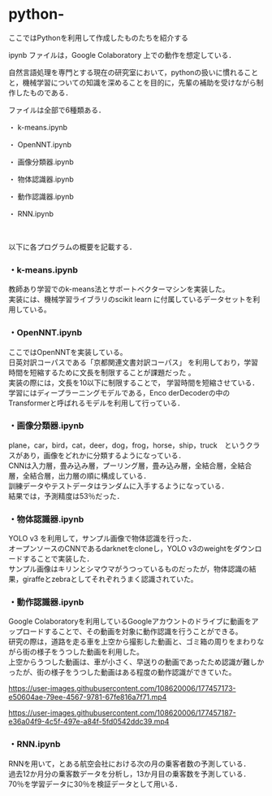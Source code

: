 # python-
ここではPythonを利用して作成したものたちを紹介する

ipynb ファイルは，Google Colaboratory 上での動作を想定している．

自然言語処理を専門とする現在の研究室において，pythonの扱いに慣れることと，機械学習についての知識を深めることを目的に，先輩の補助を受けながら制作したものである．

ファイルは全部で6種類ある．

・
k-means.ipynb

・
OpenNNT.ipynb

・
画像分類器.ipynb

・
物体認識器.ipynb

・
動作認識器.ipynb

・
RNN.ipynb

<br>

以下に各プログラムの概要を記載する．


### ・k-means.ipynb

教師あり学習でのk-means法とサポートベクターマシンを実装した。<br>実装には、機械学習ライブラリのscikit learn に付属しているデータセットを利用している。


### ・OpenNNT.ipynb

ここではOpenNNTを実装している。
<br>日英対訳コーパスである「京都関連文書対訳コーパス」
を利用しており，学習時間を短縮するために文長を制限することが課題だった 。
<br>実装の際には，文長を10以下に制限することで， 学習時間を短縮させている．<br>学習にはディープラーニングモデルである，Enco derDecoderの中のTransformerと呼ばれるモデルを利用して行っている． 

### ・画像分類器.ipynb

plane，car，bird，cat，deer，dog，frog，horse，ship，truck　というクラスがあり，画像をどれかに分類するようになっている．<br>CNNは入力層，畳み込み層，プーリング層，畳み込み層，全結合層，全結合層，全結合層，出力層の順に構成している．<br>訓練データやテストデータはランダムに入手するようになっている．<br>結果では，予測精度は53％だった．


### ・物体認識器.ipynb

YOLO v3 を利用して，サンプル画像で物体認識を行った．<br>オープンソースのCNNであるdarknetをcloneし，YOLO v3のweightをダウンロードすることで実装した．<br>サンプル画像はキリンとシマウマがうつっているものだったが，物体認識の結果，giraffeとzebraとしてそれぞれうまく認識されていた。

### ・動作認識器.ipynb

Google Colaboratoryを利用しているGoogleアカウントのドライブに動画をアップロードすることで、その動画を対象に動作認識を行うことができる。<br>研究の際は，道路を走る車を上空から撮影した動画と、ゴミ箱の周りをまわりながら街の様子をうつした動画を利用した。<br>上空からうつした動画は、車が小さく、早送りの動画であったため認識が難しかったが、街の様子をうつした動画はある程度の動作認識ができていた。



https://user-images.githubusercontent.com/108620006/177457173-e50604ae-79ee-4567-9781-67fe816a7f71.mp4



https://user-images.githubusercontent.com/108620006/177457187-e36a04f9-4c5f-497e-a84f-5fd0542ddc39.mp4



### ・RNN.ipynb

RNNを用いて，とある航空会社における次の月の乗客者数の予測している．<br>過去12か月分の乗客数データを分析し，13か月目の乗客数を予測している．<br>70％を学習データに30％を検証データとして用いる．




